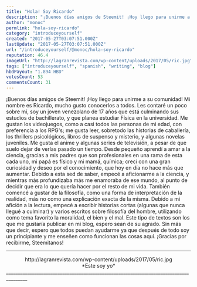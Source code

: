 ```yaml
---
title: "Hola! Soy Ricardo"
description: "¡Buenos días amigos de Steemit! ¡Hoy llego para unirme a su comunidad! Mi nombre es Ricardo, mucho gusto conocerlos a todos. Les contaré un poco sobre..."
author: "monoc"
permlink: "hola-soy-ricardo"
category: "introduceyourself"
created: "2017-05-27T03:07:51.000Z"
lastUpdate: "2017-05-27T03:07:51.000Z"
url: "/introduceyourself/@monoc/hola-soy-ricardo"
reputation: 46.4
imageUrl: "http://lagranrevista.com/wp-content/uploads/2017/05/ric.jpg"
tags: ["introduceyourself", "spanish", "writing", "blog"]
hbdPayout: "1.894 HBD"
votesCount: 53
commentsCount: 31
---
```


¡Buenos días amigos de Steemit! ¡Hoy llego para unirme a su comunidad! Mi nombre es Ricardo, mucho gusto conocerlos a todos. Les contaré un poco sobre mí, soy un joven venezolano de 17 años que está culminando sus estudios de bachillerato, y que planea estudiar Física en la universidad. Me gustan los videojuegos, como a casi todos las personas de mi edad, con preferencia a los RPG's; me gusta leer, sobretodo las historias de caballería, los thrillers psicológicos, libros de suspenso y misterio, y algunas novelas juveniles. Me gusta el anime y algunas series de televisión, a pesar de que suelo dejar de verlas pasado un tiempo.
Desde pequeño aprendí a amar a la ciencia, gracias a mis padres que son profesionales en una rama de esta cada uno, mi papá es físico y mi mamá, química; crecí con una gran curiosidad y deseo por el conocimiento, que hoy en día no hace más que aumentar. Debido a esta sed de saber, empecé a aficionarme a la ciencia, y mientras más profundizaba más me enamoraba de ese mundo, al punto de decidir que era lo que quería hacer por el resto de mi vida. También comencé a gustar de la filosofía, como una forma de interpretación de la realidad, más no como una explicación exacta de la misma.
Debido a mi afición a la lectura, empecé a escribir historias cortas (algunas que nunca llegué a culminar) y varios escritos sobre filosofía del hombre, utilizando como tema favorito la moralidad, el bien y el mal. Este tipo de textos son los que me gustaría publicar en mi blog, espero sean de su agrado.
Sin más que decir, espero que todos puedan ayudarme ya que después de todo soy un principiante y me enseñen como funcionan las cosas aquí. ¡Gracias por recibirme, Steemitanos!
______________________________________________________________________________________________
<center>http://lagranrevista.com/wp-content/uploads/2017/05/ric.jpg</center>
<center> *Este soy yo*  </center>
_______________________________________________________________________________________